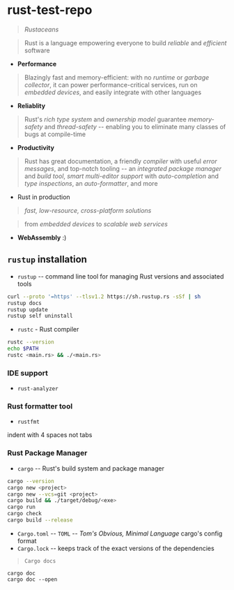 # rust-test-repo

> _Rustaceans_

> Rust is a language empowering everyone to build _reliable_ and _efficient_ software

- __Performance__

> Blazingly fast and memory-efficient: with no _runtime_ or _garbage collector_, it can
power performance-critical services, run on _embedded devices_, and easily integrate with
other languages

- __Reliablity__

> Rust's _rich type system_ and _ownership model_ guarantee _memory-safety_ and _thread-safety_ -- enabling you to eliminate many classes of bugs at compile-time

- __Productivity__

> Rust has great documentation, a friendly _compiler_ with useful _error messages_, and top-notch tooling -- an _integrated package manager_ and _build tool_, _smart multi-editor support_ with _auto-completion_ and _type inspections_, an _auto-formatter_, and more

- Rust in production

> _fast, low-resource, cross-platform solutions_

> from _embedded devices_ to _scalable web services_

- __WebAssembly__ :)


## `rustup` installation

- `rustup` -- command line tool for managing Rust versions and associated tools

```bash
curl --proto '=https' --tlsv1.2 https://sh.rustup.rs -sSf | sh
rustup docs
rustup update
rustup self uninstall
```

- `rustc` - Rust compiler

```bash
rustc --version
echo $PATH
rustc <main.rs> && ./<main.rs>
```

### IDE support

- `rust-analyzer`

### Rust formatter tool

- `rustfmt`

indent with 4 spaces not tabs

### Rust Package Manager

- `cargo` -- Rust's build system and package manager

```bash
cargo --version
cargo new <project>
cargo new --vcs=git <project>
cargo build && ./target/debug/<exe>
cargo run
cargo check
cargo build --release
```

- `Cargo.toml` -- `TOML` -- _Tom's Obvious, Minimal Language_ cargo's config format
- `Cargo.lock` -- keeps track of the exact versions of the dependencies 

> `Cargo docs`

```console
cargo doc
cargo doc --open
```
